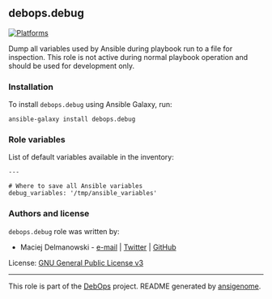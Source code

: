 ## debops.debug

[![Platforms](http://img.shields.io/badge/platforms-debian%20|%20ubuntu-lightgrey.svg)](#)

Dump all variables used by Ansible during playbook run to a file for
inspection. This role is not active during normal playbook operation and
should be used for development only.

### Installation

To install `debops.debug` using Ansible Galaxy, run:

    ansible-galaxy install debops.debug




### Role variables

List of default variables available in the inventory:

    ---
    
    # Where to save all Ansible variables
    debug_variables: '/tmp/ansible_variables'





### Authors and license

`debops.debug` role was written by:

- Maciej Delmanowski - [e-mail](mailto:drybjed@gmail.com) | [Twitter](https://twitter.com/drybjed) | [GitHub](https://github.com/drybjed)


License: [GNU General Public License v3](https://tldrlegal.com/license/gnu-general-public-license-v3-(gpl-3))


***

This role is part of the [DebOps](http://debops.org/) project. README generated by [ansigenome](https://github.com/nickjj/ansigenome/).

